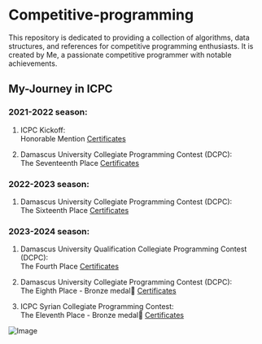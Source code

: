 # Competitive-programming

This repository is dedicated to providing a collection of algorithms, data structures, and references for competitive programming enthusiasts. It is created by Me, a passionate competitive programmer with notable achievements.

## My-Journey in ICPC

### 2021-2022 season:
   1. ICPC Kickoff:  
          Honorable Mention [Certificates](Certificates/2021-2022/kickoff/)
   
   3. Damascus University Collegiate Programming Contest (DCPC):  
          The Seventeenth Place [Certificates](Certificates/2021-2022/DCPC/)
      
### 2022-2023 season:
   1. Damascus University Collegiate Programming Contest (DCPC):  
          The Sixteenth Place [Certificates](Certificates/2022-2023/DCPC/)

### 2023-2024 season:
   1. Damascus University Qualification Collegiate Programming Contest (DCPC):  
          The Fourth Place [Certificates](<Certificates/2023-2024/Qualification%20DCPC>)
      
   3. Damascus University Collegiate Programming Contest (DCPC):  
          The Eighth Place - Bronze medal🥉 [Certificates](Certificates/2023-2024/DCPC)
      
   5. ICPC Syrian Collegiate Programming Contest:  
          The Eleventh Place - Bronze medal🥉 [Certificates](Certificates/2023-2024/SCPC)


![Image](Certificates/image.jpg)

